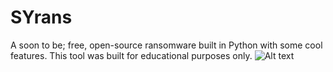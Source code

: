 # SYrans
A soon to be; free, open-source ransomware built in Python with some cool features. This tool was built for educational purposes only.
![Alt text](https://i.gyazo.com/6fdcccea84100b155896c08ad8b5c85b.png "GUI")
